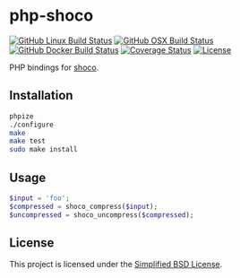 
# php-shoco

[![GitHub Linux Build Status](https://github.com/jbboehr/php-shoco/workflows/linux/badge.svg)](https://github.com/jbboehr/php-shoco/actions?query=workflow%3Alinux)
[![GitHub OSX Build Status](https://github.com/jbboehr/php-shoco/workflows/osx/badge.svg)](https://github.com/jbboehr/php-shoco/actions?query=workflow%3Aosx)
[![GitHub Docker Build Status](https://github.com/jbboehr/php-shoco/workflows/docker/badge.svg)](https://github.com/jbboehr/php-shoco/actions?query=workflow%3Adocker)
[![Coverage Status](https://coveralls.io/repos/jbboehr/php-shoco/badge.svg?branch=master&service=github)](https://coveralls.io/github/jbboehr/php-shoco?branch=master)
[![License](https://img.shields.io/badge/license-BSD-brightgreen.svg)](LICENSE.md)

PHP bindings for [shoco](https://github.com/Ed-von-Schleck/shoco).


## Installation

```sh
phpize
./configure
make
make test
sudo make install
```


## Usage

```php
$input = 'foo';
$compressed = shoco_compress($input);
$uncompressed = shoco_uncompress($compressed);
```


## License

This project is licensed under the [Simplified BSD License](LICENSE.md).

